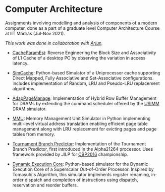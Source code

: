 # Computer Architecture

Assignments involving modelling and analysis of components of a modern computer, done as a part of a graduate level Computer Architecture Course at IIT Madras (Jul-Nov 2021). 

_This work was done in collaboration with [Arjun](https://github.com/arjunmenonv)._

- [CacheParamEst](https://github.com/aklsh/CacheEval): Reverse Engineering the Block Size and Associativity of L1 Cache of a desktop PC by observing the variation in access latency. 

- [SimCache](https://github.com/aklsh/SimCache): Python-based Simulator of a Uniprocessor cache supporting Direct Mapped, Fully Associative and Set-Associative configurations. Includes implementation of Random, LRU and Pseudo-LRU replacement algorithms.

- [AdapPageManage](https://github.com/aklsh/AdapPageManage): Implementation of Hybrid Row Buffer Management for DRAMs by extending the command scheduler offered by the [USIMM](http://utaharch.blogspot.com/2012/02/usimm.html) DRAM simulator.

- [MMU](https://github.com/aklsh/MMU): Memory Management Unit Simulator in Python implementing multi-level virtual address translation enabling efficient page table management along with LRU replacement for evicting pages and page tables from memory. 

- [Tournament Branch Predictor](https://github.com/aklsh/TournamentBPU): Implementation of the Tournament Branch Predictor, first introduced in the Alpha21264 processor. Uses framework provided by JILP for [CBP2016](https://github.com/arjunmenonv/CS6600-ComputerArchitecture/tree/main/TournamentBPU) championship.

- [Dynamic Execution Core](https://github.com/aklsh/DynamicExecCore): Python-based simulator for the Dynamic Execution Core of a Superscalar Out-of-Order Processor. Inspired by Tomasulo's Algorithm, this simulator implements register renaming, in-order dispatch and completion of instructions using dispatch, reservation and reorder buffers.
